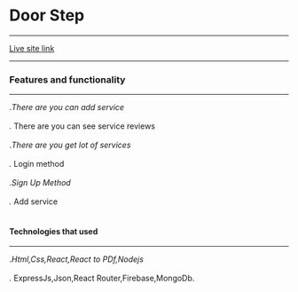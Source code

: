 # Door Step
****
[Live site link](https://door-step-client.web.app/)
****
### Features and functionality
****
.*There are you can add service<br></br>
.* There are you can see service reviews<br></br>
.*There are you get lot of services <br></br>
.* Login method <br></br>
.*Sign Up Method <br></br>
.* Add service  <br></br>

####  Technologies  that used
****
.*Html,Css,React,React to PDf,Nodejs<br></br>
.* ExpressJs,Json,React Router,Firebase,MongoDb.